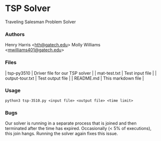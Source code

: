 # TSP Solver
Traveling Salesman Problem Solver

### Authors
Henry Harris \<<hth@gatech.edu>\>
Molly Williams \<<mwilliams401@gatech.edu>\>

### Files
| tsp-py3510 | Driver file for our TSP solver |
| mat-test.txt | Test input file |
| output-tour.txt | Test output file |
| README.md | This markdown file |

### Usage
```
python3 tsp-3510.py <input file> <output file> <time limit>
```

### Bugs
Our solver is running in a separate process that is joined and then terminated after the time has expired. Occasionally (< 5% of executions), this join hangs. Running the solver again fixes this issue.

